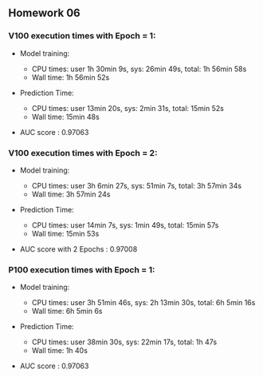 ## Homework 06
### V100 execution times with Epoch = 1:

* Model training:
  * CPU times: user 1h 30min 9s, sys: 26min 49s, total: 1h 56min 58s
  * Wall time: 1h 56min 52s

* Prediction Time:
  * CPU times: user 13min 20s, sys: 2min 31s, total: 15min 52s
  * Wall time: 15min 48s

* AUC score : 0.97063


### V100 execution times with Epoch = 2:

* Model training:
  * CPU times: user 3h 6min 27s, sys: 51min 7s, total: 3h 57min 34s
  * Wall time: 3h 57min 24s

* Prediction Time:
  * CPU times: user 14min 7s, sys: 1min 49s, total: 15min 57s
  * Wall time: 15min 53s

* AUC score with 2 Epochs : 0.97008

### P100 execution times with Epoch = 1:

* Model training:
  * CPU times: user 3h 51min 46s, sys: 2h 13min 30s, total: 6h 5min 16s
  * Wall time: 6h 5min 6s

* Prediction Time:
  * CPU times: user 38min 30s, sys: 22min 17s, total: 1h 47s
  * Wall time: 1h 40s

* AUC score : 0.97063
